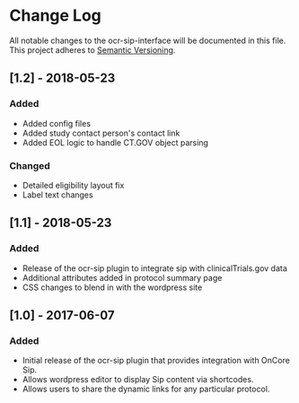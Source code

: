 # Change Log
All notable changes to the ocr-sip-interface will be documented in this file. This project adheres to [Semantic Versioning](http://semver.org/).

## [1.2] - 2018-05-23
### Added
- Added config files
- Added study contact person's contact link
- Added EOL logic to handle CT.GOV object parsing
### Changed
- Detailed eligibility layout fix
- Label text changes

## [1.1] - 2018-05-23
### Added
- Release of the ocr-sip plugin to integrate sip with clinicalTrials.gov data
- Additional attributes added in protocol summary page
- CSS changes to blend in with the wordpress site


## [1.0] - 2017-06-07
### Added
- Initial release of the ocr-sip plugin that provides integration with OnCore Sip.
- Allows wordpress editor to display Sip content via shortcodes.
- Allows users to share the dynamic links for any particular protocol.
